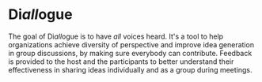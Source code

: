 # Di*all*ogue
The goal of Di*all*ogue is to have *all* voices heard. It's a tool to help organizations achieve diversity of perspective and improve idea generation in group discussions, by making sure everybody can contribute. Feedback is provided to the host and the participants to better understand their effectiveness in sharing ideas individually and as a group during meetings.
